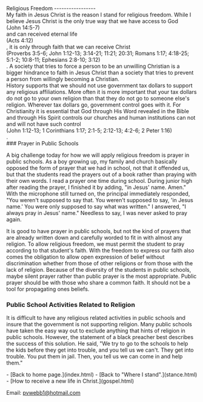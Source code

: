  <head> <title>(PVW) Discussion on Religious Freedom</title> <meta content="IE=9" http-equiv="X-UA-Compatible"></meta> <link href="css/page_style.css" rel="stylesheet" type="text/css"></link> </head><body><div class="page_style"> Religious Freedom
-----------------

<div class="p">My faith in Jesus Christ is the reason I stand for religious freedom. While I believe Jesus Christ is the only true way that we have access to God<div class="footnote">(John 14:5-7)</div> and can received eternal life<div class="footnote">(Acts 4:12)</div>, it is only through faith that we can receive Christ<div class="footnote">(Proverbs 3:5-6; John 1:12-13; 3:14-21; 11:21; 20:31; Romans 1:17; 4:18-25; 5:1-2; 10:8-11; Ephesians 2:8-10; 3:12)</div>. A society that tries to force a person to be an unwilling Christian is a bigger hindrance to faith in Jesus Christ than a society that tries to prevent a person from willingly becoming a Christian.</div><div class="p">History supports that we should not use government tax dollars to support any religious affiliations. More often it is more important that your tax dollars do not go to your own religion than that they do not go to someone else's religion. Wherever tax dollars go, government control goes with it. For Christianity it is essential that God through His Word revealed in the Bible and through His Spirit controls our churches and human institutions can not and will not have such control<div class="footnote">(John 1:12-13; 1 Corinthians 1:17; 2:1-5; 2:12-13; 4:2-6; 2 Peter 1:16)</div>.</div>### Prayer in Public Schools

A big challenge today for how we will apply religious freedom is prayer in public schools. As a boy growing up, my family and church basically opposed the form of prayer that we had in school, not that it offended us, but that the students read the prayers out of a book rather than praying with their own words. I read a prayer one time during school. During junior high after reading the prayer, I finished it by adding, "in Jesus' name. Amen." With the microphone still turned on, the principal immediately responded, "You weren't supposed to say that. You weren't supposed to say, 'in Jesus name.' You were only supposed to say what was written." I answered, "I always pray in Jesus' name." Needless to say, I was never asked to pray again.

It is good to have prayer in public schools, but not the kind of prayers that are already written down and carefully worded to fit in with almost any religion. To allow religious freedom, we must permit the student to pray according to that student's faith. With the freedom to express our faith also comes the obligation to allow open expression of belief without discrimination whether from those of other religions or from those with the lack of religion. Because of the diversity of the students in public schools, maybe silent prayer rather than public prayer is the most appropriate. Public prayer should be with those who share a common faith. It should not be a tool for propagating ones beliefs.

### Public School Activities Related to Religion

It is difficult to have any religious related activities in public schools and insure that the government is not supporting religion. Many public schools have taken the easy way out to exclude anything that hints of religion in public schools. However, the statement of a black preacher best describes the success of this solution. He said, "We try to go to the schools to help the kids before they get into trouble, and you tell us we can't. They get into trouble. You put them in jail. Then, you tell us we can come in and help them."

<div class="p" id="footnotes"></div><script src="js/footnotes.js" type="text/javascript"></script> </div>- [Back to home page.](index.html)
- [Back to "Where I stand".](stance.html)
- [How to receive a new life in Christ.](gospel.html)

Email: [pvwebb1@hotmail.com](mailto:pvwebb1@hotmail.com)


